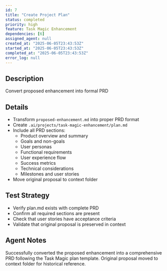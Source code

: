 ```yaml
---
id: 7
title: "Create Project Plan"
status: completed
priority: high
feature: Task Magic Enhancement
dependencies: [6]
assigned_agent: null
created_at: "2025-06-05T23:43:53Z"
started_at: "2025-06-05T23:43:53Z"
completed_at: "2025-06-05T23:43:53Z"
error_log: null
---
```


## Description

Convert proposed enhancement into formal PRD

## Details

- Transform `proposed-enhancement.md` into proper PRD format
- Create `.ai/projects/task-magic-enhancement/plan.md`
- Include all PRD sections:
  - Product overview and summary
  - Goals and non-goals
  - User personas
  - Functional requirements
  - User experience flow
  - Success metrics
  - Technical considerations
  - Milestones and user stories
- Move original proposal to context folder

## Test Strategy

- Verify plan.md exists with complete PRD
- Confirm all required sections are present
- Check that user stories have acceptance criteria
- Validate that original proposal is preserved in context

## Agent Notes

Successfully converted the proposed enhancement into a comprehensive PRD following the Task Magic plan template. Original proposal moved to context folder for historical reference.
